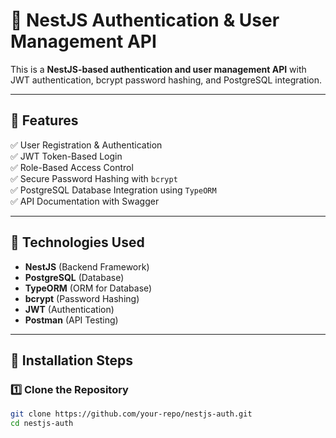 # 🚀 NestJS Authentication & User Management API

This is a **NestJS-based authentication and user management API** with JWT authentication, bcrypt password hashing, and PostgreSQL integration.

---

## **📌 Features**
✅ User Registration & Authentication  
✅ JWT Token-Based Login  
✅ Role-Based Access Control  
✅ Secure Password Hashing with `bcrypt`  
✅ PostgreSQL Database Integration using `TypeORM`  
✅ API Documentation with Swagger  

---

## **📌 Technologies Used**
- **NestJS** (Backend Framework)
- **PostgreSQL** (Database)
- **TypeORM** (ORM for Database)
- **bcrypt** (Password Hashing)
- **JWT** (Authentication)
- **Postman** (API Testing)

---

## **📌 Installation Steps**

### **1️⃣ Clone the Repository**
```sh
git clone https://github.com/your-repo/nestjs-auth.git
cd nestjs-auth
